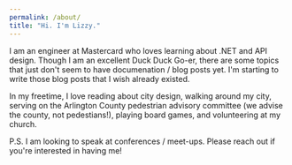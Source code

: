 ```yaml
---
permalink: /about/
title: "Hi. I'm Lizzy."
---
```


I am an engineer at Mastercard who loves learning about .NET and API design. Though I am an excellent Duck Duck Go-er, there are some topics that just don't seem to have documenation / blog posts yet. I'm starting to write those blog posts that I wish already existed.

In my freetime, I love reading about city design, walking around my city, serving on the Arlington County pedestrian advisory committee (we advise the county, not pedestians!), playing board games, and volunteering at my church.

P.S. I am looking to speak at conferences / meet-ups. Please reach out if you're interested in having me!